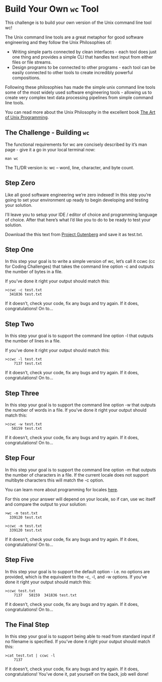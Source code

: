 # Build Your Own `wc` Tool

This challenge is to build your own version of the Unix command line tool wc!

The Unix command line tools are a great metaphor for good software engineering and they follow the Unix Philosophies of:

- Writing simple parts connected by clean interfaces - each tool does just one thing and provides a simple CLI that handles text input from either files or file streams.
- Design programs to be connected to other programs - each tool can be easily connected to other tools to create incredibly powerful compositions.

Following these philosophies has made the simple unix command line tools some of the most widely used software engineering tools - allowing us to create very complex text data processing pipelines from simple command line tools.

You can read more about the Unix Philosophy in the excellent book [The Art of Unix Programming](http://www.catb.org/esr/writings/taoup/html/).

## The Challenge - Building `wc`

The functional requirements for wc are concisely described by it’s man page - give it a go in your local terminal now:

```shell
man wc
```

The TL/DR version is: wc – word, line, character, and byte count.

## Step Zero

Like all good software engineering we’re zero indexed! In this step you’re going to set your environment up ready to begin developing and testing your solution.

I’ll leave you to setup your IDE / editor of choice and programming language of choice. After that here’s what I’d like you to do to be ready to test your solution.

Download the this text from [Project Gutenberg](http://www.gutenberg.org/ebooks/84) and save it as test.txt.

## Step One

In this step your goal is to write a simple version of wc, let’s call it ccwc (cc for Coding Challenges) that takes the command line option -c and outputs the number of bytes in a file.

If you’ve done it right your output should match this:

```shell
>ccwc -c test.txt
  341836 test.txt
```

If it doesn’t, check your code, fix any bugs and try again. If it does, congratulations! On to…

## Step Two

In this step your goal is to support the command line option -l that outputs the number of lines in a file.

If you’ve done it right your output should match this:

```shell
>ccwc -l test.txt
    7137 test.txt
```

If it doesn’t, check your code, fix any bugs and try again. If it does, congratulations! On to…

## Step Three

In this step your goal is to support the command line option -w that outputs the number of words in a file. If you’ve done it right your output should match this:

```shell
>ccwc -w test.txt
   58159 test.txt
```

If it doesn’t, check your code, fix any bugs and try again. If it does, congratulations! On to…

## Step Four

In this step your goal is to support the command line option -m that outputs the number of characters in a file. If the current locale does not support multibyte characters this will match the -c option.

You can learn more about programming for locales [here](https://www.gnu.org/software/libc/manual/html_node/Locale-Categories.html#Locale-Categories).

For this one your answer will depend on your locale, so if can, use wc itself and compare the output to your solution:

```shell
>wc -m test.txt
  339120 test.txt

>ccwc -m test.txt
  339120 test.txt
```

If it doesn’t, check your code, fix any bugs and try again. If it does, congratulations! On to…

## Step Five

In this step your goal is to support the default option - i.e. no options are provided, which is the equivalent to the -c, -l, and -w options. If you’ve done it right your output should match this:

```shell
>ccwc test.txt
    7137   58159  341836 test.txt
```

If it doesn’t, check your code, fix any bugs and try again. If it does, congratulations! On to…

## The Final Step

In this step your goal is to support being able to read from standard input if no filename is specified. If you’ve done it right your output should match this:

```shell
>cat test.txt | ccwc -l
    7137
```

If it doesn’t, check your code, fix any bugs and try again. If it does, congratulations! You’ve done it, pat yourself on the back, job well done!


